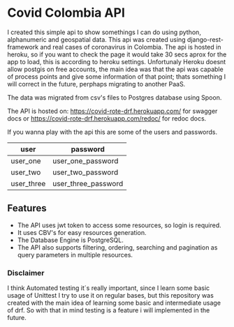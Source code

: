 # Covid Colombia API

I created this simple api to show somethings I can do using python, alphanumeric and geospatial data.
 This api was created using django-rest-framework and real cases of coronavirus in Colombia.
 The api is hosted in heroku, so if you want to check the page it would take 30 secs aprox for the app to load, 
 this is according to heroku settings. Unfortunaly Heroku doesnt allow postgis on free accounts, the main idea was that the api
 was capable of process points and give some information of that point; thats something I will correct in the future, perphaps
 migrating to another PaaS.
 
 The data was migrated from csv's files to Postgres database using Spoon.
 
 The API is hosted on: https://covid-rote-drf.herokuapp.com/ for swagger docs or https://covid-rote-drf.herokuapp.com/redoc/
 for redoc docs.
 
If you wanna play with the api this are some of the users and passwords.


user|password
----|--------
user_one|user_one_password
user_two|user_two_password
user_three|user_three_password


## Features

* The API uses jwt token to access some resources, so login is required.
* It uses CBV's for easy resources generation.
* The Database Engine is PostgreSQL.
* The API also supports filtering, ordering, searching and pagination 
as query parameters in multiple resources.

### Disclaimer
I think Automated testing it´s really important, since I learn some basic
usage of Unittest I try to use it on regular bases, but this repository was
created with the main idea of learning some basic and intermediate usage of drf.
So with that in mind testing is a feature i will implemented in the future.


